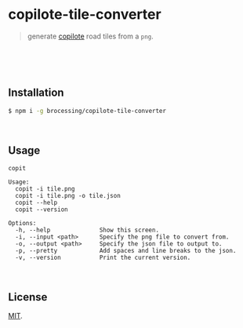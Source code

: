 # copilote-tile-converter
> generate [copilote](https://github.com/brocessing/copilote) road tiles from a `png`.

<br>
<br>
<br>

## Installation
```sh
$ npm i -g brocessing/copilote-tile-converter
```

<br>

## Usage
```
copit

Usage:
  copit -i tile.png
  copit -i tile.png -o tile.json
  copit --help
  copit --version

Options:
  -h, --help              Show this screen.
  -i, --input <path>      Specify the png file to convert from.
  -o, --output <path>     Specify the json file to output to.
  -p, --pretty            Add spaces and line breaks to the json.
  -v, --version           Print the current version.
```

<br>

## License
[MIT](https://tldrlegal.com/license/mit-license).
